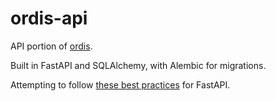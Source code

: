 # ordis-api

API portion of [ordis](https://github.com/Xithrius/ordis).

Built in FastAPI and SQLAlchemy, with Alembic for migrations.

Attempting to follow [these best practices](https://github.com/zhanymkanov/fastapi-best-practices) for FastAPI.
